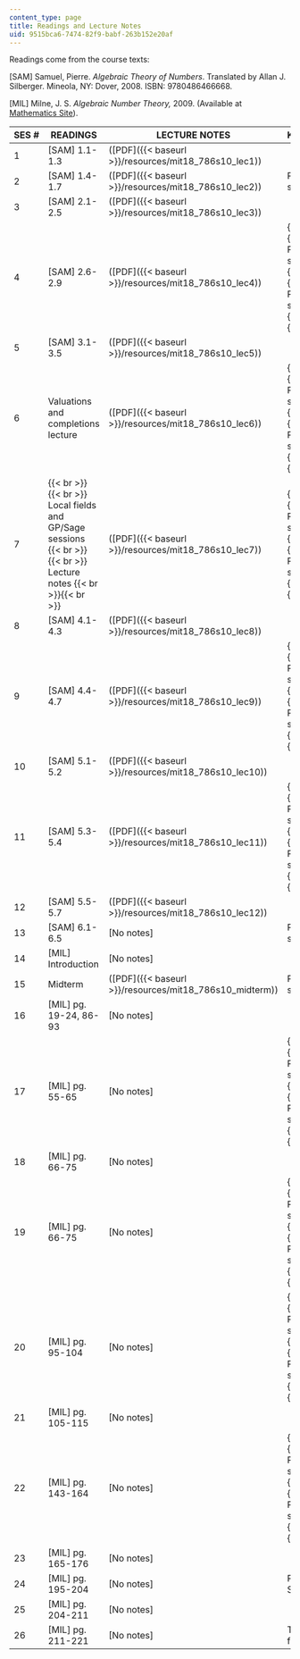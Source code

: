 ```yaml
---
content_type: page
title: Readings and Lecture Notes
uid: 9515bca6-7474-82f9-babf-263b152e20af
---
```


Readings come from the course texts:

\[SAM\] Samuel, Pierre. _Algebraic Theory of Numbers_. Translated by Allan J. Silberger. Mineola, NY: Dover, 2008. ISBN: 9780486466668.

\[MIL\] Milne, J. S. _Algebraic Number Theory,_ 2009. (Available at [Mathematics Site](http://www.jmilne.org/math/)).

| SES # | READINGS | LECTURE NOTES | KEY DATES |
| --- | --- | --- | --- |
| 1 | \[SAM\] 1.1-1.3 | ([PDF]({{< baseurl >}}/resources/mit18_786s10_lec1)) | &nbsp; |
| 2 | \[SAM\] 1.4-1.7 | ([PDF]({{< baseurl >}}/resources/mit18_786s10_lec2)) | Problem set 1 out |
| 3 | \[SAM\] 2.1-2.5 | ([PDF]({{< baseurl >}}/resources/mit18_786s10_lec3)) | &nbsp; |
| 4 | \[SAM\] 2.6-2.9 | ([PDF]({{< baseurl >}}/resources/mit18_786s10_lec4)) |  {{< br >}}{{< br >}} Problem set 2 out {{< br >}}{{< br >}} Problem set 1 due {{< br >}}{{< br >}}  |
| 5 | \[SAM\] 3.1-3.5 | ([PDF]({{< baseurl >}}/resources/mit18_786s10_lec5)) | &nbsp; |
| 6 | Valuations and completions lecture | ([PDF]({{< baseurl >}}/resources/mit18_786s10_lec6)) |  {{< br >}}{{< br >}} Problem set 3 out {{< br >}}{{< br >}} Problem set 2 due {{< br >}}{{< br >}}  |
| 7 |  {{< br >}}{{< br >}} Local fields and GP/Sage sessions {{< br >}}{{< br >}} Lecture notes {{< br >}}{{< br >}}  | ([PDF]({{< baseurl >}}/resources/mit18_786s10_lec7)) |  {{< br >}}{{< br >}} Problem set 4 out {{< br >}}{{< br >}} Problem set 3 due {{< br >}}{{< br >}}  |
| 8 | \[SAM\] 4.1-4.3 | ([PDF]({{< baseurl >}}/resources/mit18_786s10_lec8)) | &nbsp; |
| 9 | \[SAM\] 4.4-4.7 | ([PDF]({{< baseurl >}}/resources/mit18_786s10_lec9)) |  {{< br >}}{{< br >}} Problem set 5 out {{< br >}}{{< br >}} Problem set 4 due {{< br >}}{{< br >}}  |
| 10 | \[SAM\] 5.1-5.2 | ([PDF]({{< baseurl >}}/resources/mit18_786s10_lec10)) | &nbsp; |
| 11 | \[SAM\] 5.3-5.4 | ([PDF]({{< baseurl >}}/resources/mit18_786s10_lec11)) |  {{< br >}}{{< br >}} Problem set 6 out {{< br >}}{{< br >}} Problem set 5 due {{< br >}}{{< br >}}  |
| 12 | \[SAM\] 5.5-5.7 | ([PDF]({{< baseurl >}}/resources/mit18_786s10_lec12)) | &nbsp; |
| 13 | \[SAM\] 6.1-6.5 | \[No notes\] | Problem set 6 due |
| 14 | \[MIL\] Introduction | \[No notes\] | &nbsp; |
| 15 | Midterm | ([PDF]({{< baseurl >}}/resources/mit18_786s10_midterm)) | Problem set 7 out |
| 16 | \[MIL\] pg. 19-24, 86-93 | \[No notes\] | &nbsp; |
| 17 | \[MIL\] pg. 55-65 | \[No notes\] |  {{< br >}}{{< br >}} Problem set 8 out {{< br >}}{{< br >}} Problem set 7 due {{< br >}}{{< br >}}  |
| 18 | \[MIL\] pg. 66-75 | \[No notes\] | &nbsp; |
| 19 | \[MIL\] pg. 66-75 | \[No notes\] |  {{< br >}}{{< br >}} Problem set 9 out {{< br >}}{{< br >}} Problem set 8 due {{< br >}}{{< br >}}  |
| 20 | \[MIL\] pg. 95-104 | \[No notes\] |  {{< br >}}{{< br >}} Problem set 10 out {{< br >}}{{< br >}} Problem set 9 due {{< br >}}{{< br >}}  |
| 21 | \[MIL\] pg. 105-115 | \[No notes\] | &nbsp; |
| 22 | \[MIL\] pg. 143-164 | \[No notes\] |  {{< br >}}{{< br >}} Problem set 11 out {{< br >}}{{< br >}} Problem set 10 due {{< br >}}{{< br >}}  |
| 23 | \[MIL\] pg. 165-176 | \[No notes\] | &nbsp; |
| 24 | \[MIL\] pg. 195-204 | \[No notes\] | Problem Set 11 due |
| 25 | \[MIL\] pg. 204-211 | \[No notes\] | &nbsp; |
| 26 | \[MIL\] pg. 211-221 | \[No notes\] | Take-home final due